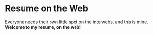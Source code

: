 # Resume on the Web

Everyone needs their own little spot on the interwebs, and this is mine.  
**Welcome to my resume, on the web!**
